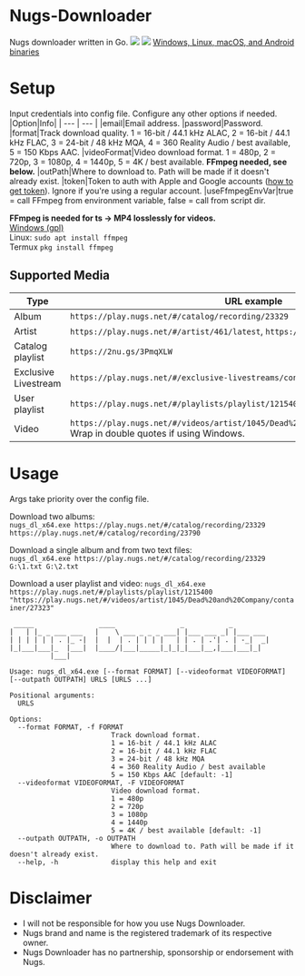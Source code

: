 # Nugs-Downloader
Nugs downloader written in Go.
![](https://i.imgur.com/NOsQjnP.png)
![](https://i.imgur.com/BEudufy.png)
[Windows, Linux, macOS, and Android binaries](https://github.com/Sorrow446/Nugs-Downloader/releases)

# Setup
Input credentials into config file.
Configure any other options if needed.
|Option|Info|
| --- | --- |
|email|Email address.
|password|Password.
|format|Track download quality. 1 = 16-bit / 44.1 kHz ALAC, 2 = 16-bit / 44.1 kHz FLAC, 3 = 24-bit / 48 kHz MQA, 4 = 360 Reality Audio / best available, 5 = 150 Kbps AAC.
|videoFormat|Video download format. 1 = 480p, 2 = 720p, 3 = 1080p, 4 = 1440p, 5 = 4K / best available. **FFmpeg needed, see below.**
|outPath|Where to download to. Path will be made if it doesn't already exist.
|token|Token to auth with Apple and Google accounts ([how to get token](https://github.com/Sorrow446/Nugs-Downloader/blob/main/token.md)). Ignore if you're using a regular account.
|useFfmpegEnvVar|true = call FFmpeg from environment variable, false = call from script dir.

**FFmpeg is needed for ts -> MP4 losslessly for videos.**  
[Windows (gpl)](https://github.com/BtbN/FFmpeg-Builds/releases)    
Linux: `sudo apt install ffmpeg`    
Termux `pkg install ffmpeg`

## Supported Media
|Type|URL example|
| --- | --- |
|Album|`https://play.nugs.net/#/catalog/recording/23329`
|Artist|`https://play.nugs.net/#/artist/461/latest`, `https://play.nugs.net/#/artist/461`
|Catalog playlist|`https://2nu.gs/3PmqXLW`
|Exclusive Livestream|`https://play.nugs.net/#/exclusive-livestreams/container/30119`
|User playlist|`https://play.nugs.net/#/playlists/playlist/1215400`
|Video|`https://play.nugs.net/#/videos/artist/1045/Dead%20and%20Company/container/27323` Wrap in double quotes if using Windows.

# Usage
Args take priority over the config file.

Download two albums:   
`nugs_dl_x64.exe https://play.nugs.net/#/catalog/recording/23329 https://play.nugs.net/#/catalog/recording/23790`

Download a single album and from two text files:   
`nugs_dl_x64.exe https://play.nugs.net/#/catalog/recording/23329 G:\1.txt G:\2.txt`

Download a user playlist and video:
`nugs_dl_x64.exe https://play.nugs.net/#/playlists/playlist/1215400 "https://play.nugs.net/#/videos/artist/1045/Dead%20and%20Company/container/27323"`

```
 _____                ____                _           _
|   | |_ _ ___ ___   |    \ ___ _ _ _ ___| |___ ___ _| |___ ___
| | | | | | . |_ -|  |  |  | . | | | |   | | . | .'| . | -_|  _|
|_|___|___|_  |___|  |____/|___|_____|_|_|_|___|__,|___|___|_|
          |___|

Usage: nugs_dl_x64.exe [--format FORMAT] [--videoformat VIDEOFORMAT] [--outpath OUTPATH] URLS [URLS ...]

Positional arguments:
  URLS

Options:
  --format FORMAT, -f FORMAT
                         Track download format.
                         1 = 16-bit / 44.1 kHz ALAC
                         2 = 16-bit / 44.1 kHz FLAC
                         3 = 24-bit / 48 kHz MQA
                         4 = 360 Reality Audio / best available
                         5 = 150 Kbps AAC [default: -1]
  --videoformat VIDEOFORMAT, -F VIDEOFORMAT
                         Video download format.
                         1 = 480p
                         2 = 720p
                         3 = 1080p
                         4 = 1440p
                         5 = 4K / best available [default: -1]
  --outpath OUTPATH, -o OUTPATH
                         Where to download to. Path will be made if it doesn't already exist.
  --help, -h             display this help and exit
  ```
 
# Disclaimer
- I will not be responsible for how you use Nugs Downloader.    
- Nugs brand and name is the registered trademark of its respective owner.    
- Nugs Downloader has no partnership, sponsorship or endorsement with Nugs.
